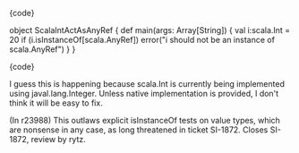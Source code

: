 {code}

object ScalaIntActAsAnyRef {
  def main(args: Array[String]) {
    val i:scala.Int = 20
    if (i.isInstanceOf[scala.AnyRef])
      error("i should not be an instance of scala.AnyRef")
  }
}

{code}

I guess this is happening because scala.Int is currently being implemented using javal.lang.Integer. Unless native implementation is provided, I don't think it will be easy to fix.

(In r23988) This outlaws explicit isInstanceOf tests on value types, which
are nonsense in any case, as long threatened in ticket SI-1872.
Closes SI-1872, review by rytz.
